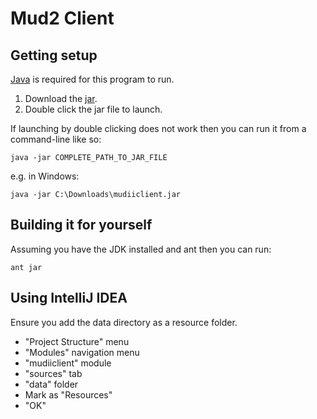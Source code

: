 # Mud2 Client

## Getting setup

[Java](https://www.java.com/) is required for this program to run.

1. Download the [jar](http://mud2.net/mudiiclient/mudiiclient.jar).
2. Double click the jar file to launch.

If launching by double clicking does not work then you can run it from a command-line like so:

    java -jar COMPLETE_PATH_TO_JAR_FILE

e.g. in Windows:

    java -jar C:\Downloads\mudiiclient.jar


## Building it for yourself

Assuming you have the JDK installed and ant then you can run:

    ant jar

## Using IntelliJ IDEA

Ensure you add the data directory as a resource folder.

* "Project Structure" menu
* "Modules" navigation menu
* "mudiiclient" module
* "sources" tab
* "data" folder
* Mark as "Resources"
* "OK"